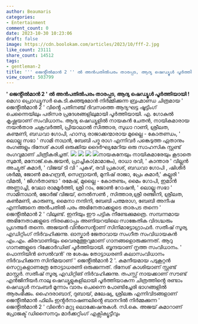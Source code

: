 ```yaml
---
author: Beaumaris
categories:
- Entertainment
comment_count: 0
date: 2023-10-30 10:23:06
draft: false
image: https://cdn.boolokam.com/articles/2023/10/fff-2.jpg
like_count: 23111
share_count: 14512
tags:
- gentleman-2
title: ''' ജെൻ്റിൽമാൻ 2 '' ൽ അൻപതിൽപരം താരപ്പട, ആദ്യ ഷെഡ്യൂൾ പൂർത്തിയായി !'
view_count: 503799
---
```


**' ജെൻ്റിൽമാൻ 2 ' ൽ അൻപതിൽപരം താരപ്പട, ആദ്യ ഷെഡ്യൂൾ പൂർത്തിയായി !** മെഗാ പ്രൊഡ്യൂസർ കെ.ടി.കുഞ്ഞുമോൻ നിർമ്മിക്കുന്ന ബ്രഹ്മാണ്ഡ ചിത്രമായ ' ജെൻ്റിൽമാൻ 2 ' വിൻ്റെ പതിനഞ്ച് ദിവസത്തെ ആദ്യഘട്ട ഷൂട്ടിംഗ് ചെന്നൈയിലും പരിസര പ്രദേശങ്ങളിലുമായി പൂർത്തിയായി. എ. ഗോകുൽ കൃഷ്ണയാണ് സംവിധാനം. ആദ്യ ഷെഡ്യൂളിൽ നായകൻ ചേതൻ, നായികമാരായ നയൻതാര ചക്രവർത്തി, പ്രിയാലാൽ സിത്താര, സുധാ റാണി, ശ്രീലത, കണ്മണി, ബഡവാ ഗോപി, ഹാസ്യ രാജാക്കന്മാരായ മുല്ലൈ - കോതണ്ഡം, ' ലൊല്ലു സഭാ ' സാമി നാഥൻ, ബേബി പദ്മ രാഗ എന്നിവർ പങ്കെടുത്ത ഏതാനും രംഗങ്ങളും ദിനേശ് കാശി ഒരുക്കിയ ദൈർഘ്യമേറിയ ഒരു സാഹസിക സ്റ്റണ്ട് രംഗവുമാണ് ചിത്രീകരിച്ചത്. ![](https://cdn.boolokam.com/articles/2023/10/fff-2.jpg) ![](https://cdn.boolokam.com/articles/2023/10/fff-3.jpg) ![](https://cdn.boolokam.com/articles/2023/10/fff-4.jpg) ![](https://cdn.boolokam.com/articles/2023/10/fff-5.jpg)നായകനേയും നായികമാരേയും കൂടാതെ സുമൻ, മനോജ്.കെ.ജയൻ, പ്രാച്ചികാ(മാമാങ്കം), രാധാ രവി, ' കാന്താര ' വില്ലൻ അച്യുത് കുമാർ, ' വിജയ് ടി വി ' പുകഴ്, രവി പ്രകാശ്, ബഡവാ ഗോപി , ഷിശീർ ശർമ്മ, ജോൺ മഹേന്ദ്രൻ, സെന്ദ്രായൻ, മുനിഷ് രാജാ, പ്രേം കുമാർ,' കല്ലൂരി ' വിമൽ, ' ജിഗർതാണ്ടാ ' രമേഷ്, മുല്ലൈ - കോതണ്ടം, മൈം ഗോപി, ഇമാൻ അണ്ണാച്ചി, വേലാ രാമമൂർത്തി, ശ്രീ റാം, ജോൺ റോഷൻ, ' ലൊല്ലു സഭാ ' സാമിനാഥൻ, ജോർജ് വിജയ്, നെൽസൺ , സിത്താര,ശ്രീ രഞ്ജിനി, ശ്രീലത, കൺമണി, കാരുണ്യ, മൈനാ നന്ദിനി, ബേബി പത്മരാഗ, ബേബി അനീഷ എന്നിങ്ങനെ അൻപതിൽ പരം അഭിനേതാക്കളുടെ താരപട തന്നെ ' ജെൻ്റിൽമാൻ 2 ' വിലുണ്ട്. ഇനിയും ഈ പട്ടിക നീണ്ടേക്കുമത്രെ. സമ്പന്നമായ അഭിനേതാക്കളുടെ നിരക്കൊപ്പം അണിയറയിലെ സാങ്കേതിക വിദഗ്ദ്ധരും പ്രഗത്ഭർ തന്നെ. അജയൻ വിൻസെൻ്റാണ് സിനിമാട്ടോഗ്രാഫർ. സതീഷ് സൂര്യ എഡിറ്റിംഗ് നിർവഹിക്കുന്നു. ഓസ്കാർ ജേതാവായ സംഗീത സംവിധായകൻ എം.എം. കീരവാണിയും വൈരമുത്തുവുമാണ് ഗാനങ്ങളൊരുക്കുന്നത്. ആറു ഗാനങ്ങളുടെ റിക്കോർഡിങ് പൂർത്തിയായി. ബൃന്ദയാണ് നൃത്ത സംവിധാനം. ' പൊന്നിയിൻ സെൽവൻ' നു ശേഷം തോട്ടാധരണി കലാസംവിധാനം നിർവഹിക്കുന്ന സിനിമയാണ് ' ജെൻ്റിൽമാൻ 2 '. കമനീയമായ പടുകൂറ്റൻ സെറ്റുകളാണത്രേ തോട്ടാധരണി ഒരുക്കുന്നത്. ദിനേശ് കാശിയാണ് സ്റ്റണ്ട് മാസ്റ്റർ. സതീഷ് സൂര്യ എഡിറ്റിങ് നിർവഹിക്കുന്നു. തപസ്സ് നായക്കാണ് സൗണ്ട് എൻജിനീയർ.നാലു ഷെഡ്യൂളുകളിലായി പൂർത്തിയാകുന്ന ചിത്രത്തിൻ്റെ രണ്ടാം ഷെഡ്യൂൾ നവംബർ മൂന്നാം വാരം ചെന്നൈ പോണ്ടിച്ചേരി ഭാഗങ്ങളിൽ ആരംഭിക്കും. ഹൈദരാബാദ്, ദുബായ്, മലേഷ്യ, ശ്രീലങ്ക എന്നിവിടങ്ങളാണ് ജെൻ്റിൽമാൻ ഫിലിം ഇൻ്റർനാഷണലിൻ്റെ ബാനറിൽ നിർമ്മക്കുന്ന ' ജെൻ്റിൽമാൻ 2 ' വിൻെറ മറ്റു ലൊക്കേഷനുകൾ. സി.കെ. അജയ് കുമാറാണ് പ്രോജക്ട് ഡിസൈനറും മാർക്കറ്റിംഗ് എക്സിക്യൂട്ടീവും